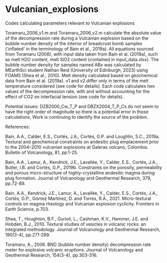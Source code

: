 # Vulcanian_explosions
Codes calculating parameters relevant to Vulcanian explosions

Toramaru_2006_v1.m and Toramaru_2006_v2.m calculate the absolute value of the decompression rate during a Vulcanian explosion based on the bubble number density of the interior of breadcrust bomb samples ('inflated' in the terminology of Bain et al., 2019a). All equations sourced from Toramaru (2006), with input data taken from Bain et al. (2019a), such as melt H2O content, melt SiO2 content (contained in input_data.xlsx). The bubble number density for samples named ABx was calculated by MEarthSci student Nathan Reid (University of Edinburgh, 2023) using FOAMS (Shea et al., 2010). Melt density calculated based on geochemical data from Bain et al. (2019a). v1 and v2 differ only in terms of the melt temperature considered (see code for details). Each code calculates two values of the decompression rate, with and without accounting for the effect of CO2 on interfacial tension (see code for details).

Potential issues: DZB2000_Cw_T_P and DBZX2004_T_P_Cs do not seem to have the right order of magnitude so there is a potential error in those calculations. Work is continuing to identify the source of the problem.


References:

Bain, A.A., Calder, E.S., Cortés, J.A., Cortés, G.P. and Loughlin, S.C., 2019a. Textural and geochemical constraints on andesitic plug emplacement prior to the 2004–2010 vulcanian explosions at Galeras volcano, Colombia. Bulletin of Volcanology, 81, pp.1-25.

Bain, A.A., Lamur, A., Kendrick, J.E., Lavallée, Y., Calder, E.S., Cortés, J.A., Butler, I.B. and Cortés, G.P., 2019b. Constraints on the porosity, permeability and porous micro-structure of highly-crystalline andesitic magma during plug formation. Journal of Volcanology and Geothermal Research, 379, pp.72-89.

Bain, A.A., Kendrick, J.E., Lamur, A., Lavallée, Y., Calder, E.S., Cortés, J.A., Cortés, G.P., Gómez Martinez, D. and Torres, R.A., 2021. Micro-textural controls on magma rheology and Vulcanian explosion cyclicity. Frontiers in Earth Science, p.703.

Shea, T., Houghton, B.F., Gurioli, L., Cashman, K.V., Hammer, J.E. and Hobden, B.J., 2010. Textural studies of vesicles in volcanic rocks: an integrated methodology. Journal of Volcanology and Geothermal Research, 190(3-4), pp.271-289.

Toramaru, A., 2006. BND (bubble number density) decompression rate meter for explosive volcanic eruptions. Journal of Volcanology and Geothermal Research, 154(3-4), pp.303-316.
